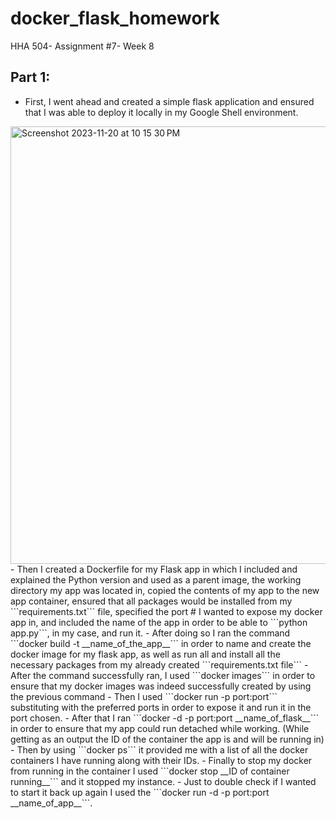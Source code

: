 # docker_flask_homework
HHA 504- Assignment #7- Week 8


## Part 1:
- First, I went ahead and created a simple flask application and ensured that I was able to deploy it locally in my Google Shell environment.
<img width="700" alt="Screenshot 2023-11-20 at 10 15 30 PM" src="https://github.com/angeliki-tzanou/docker_flask_homework/assets/141374140/b729709e-b8e2-473d-841b-208e8ac06bc2">
- Then I created a Dockerfile for my Flask app in which I included and explained the Python version and used as a parent image, the working directory my app was located in, copied the contents of my app to the new app container, ensured that all packages would be installed from my 
 ```requirements.txt``` file, specified the port # I wanted to expose my docker app in, and included the name of the app in order to be able to 
 ```python app.py```, in my case, and run it.
- After doing so I ran the command  ```docker build -t __name_of_the_app__``` in order to name and create the docker image for my flask app, as well as run all and install all the necessary packages from my already created 
 ```requirements.txt file```
- After the command successfully ran, I used  ```docker images``` in order to ensure that my docker images was indeed successfully created by using the previous command
- Then I used ```docker run -p port:port``` substituting with the preferred ports in order to expose it and run it in the port chosen.
- After that I ran  ```docker -d -p port:port __name_of_flask__``` in order to ensure that my app could run detached while working. (While getting as an output the ID of the container the app is and will be running in)
- Then by using  ```docker ps``` it provided me with a list of all the docker containers I have running along with their IDs.
- Finally to stop my docker from running in the container I used  ```docker stop __ID of container running__``` and it stopped my instance.
- Just to double check if I wanted to start it back up again I used the 
 ```docker run -d -p port:port __name_of_app__```.

